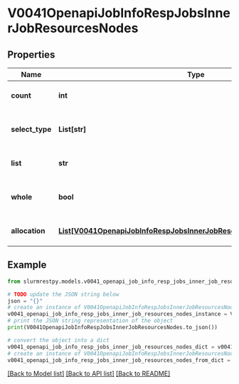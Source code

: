 # V0041OpenapiJobInfoRespJobsInnerJobResourcesNodes


## Properties

Name | Type | Description | Notes
------------ | ------------- | ------------- | -------------
**count** | **int** | Number of allocated nodes | [optional]
**select_type** | **List[str]** | Node scheduling selection method | [optional]
**list** | **str** | Node(s) allocated to the job | [optional]
**whole** | **bool** | Whether whole nodes were allocated | [optional]
**allocation** | [**List[V0041OpenapiJobInfoRespJobsInnerJobResourcesNodesAllocationInner]**](V0041OpenapiJobInfoRespJobsInnerJobResourcesNodesAllocationInner.md) | Allocated node resources | [optional]

## Example

```python
from slurmrestpy.models.v0041_openapi_job_info_resp_jobs_inner_job_resources_nodes import V0041OpenapiJobInfoRespJobsInnerJobResourcesNodes

# TODO update the JSON string below
json = "{}"
# create an instance of V0041OpenapiJobInfoRespJobsInnerJobResourcesNodes from a JSON string
v0041_openapi_job_info_resp_jobs_inner_job_resources_nodes_instance = V0041OpenapiJobInfoRespJobsInnerJobResourcesNodes.from_json(json)
# print the JSON string representation of the object
print(V0041OpenapiJobInfoRespJobsInnerJobResourcesNodes.to_json())

# convert the object into a dict
v0041_openapi_job_info_resp_jobs_inner_job_resources_nodes_dict = v0041_openapi_job_info_resp_jobs_inner_job_resources_nodes_instance.to_dict()
# create an instance of V0041OpenapiJobInfoRespJobsInnerJobResourcesNodes from a dict
v0041_openapi_job_info_resp_jobs_inner_job_resources_nodes_from_dict = V0041OpenapiJobInfoRespJobsInnerJobResourcesNodes.from_dict(v0041_openapi_job_info_resp_jobs_inner_job_resources_nodes_dict)
```
[[Back to Model list]](../README.md#documentation-for-models) [[Back to API list]](../README.md#documentation-for-api-endpoints) [[Back to README]](../README.md)


